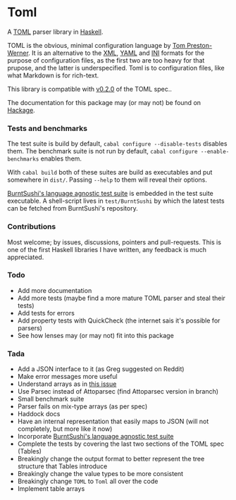 Toml
====

A [TOML](https://github.com/mojombo/toml) parser library in [Haskell](http://haskell-lang.org).

TOML is the obvious, minimal configuration language by
[Tom Preston-Werner](https://github.com/mojombo).
It is an alternative to the [XML](http://www.w3.org/TR/REC-xml/),
[YAML](http://www.yaml.org/spec/1.2/spec.html) and
[INI](http://en.wikipedia.org/wiki/INI_file) formats for the purpose of
configuration files, as the first two are too heavy for that prupose,
and the latter is underspecified.
Toml is to configuration files, like what Markdown is for rich-text.

This library is compatible with
[v0.2.0](https://github.com/toml-lang/toml/releases/tag/v0.2.0)
of the TOML spec..

The documentation for this package may (or may not) be found on [Hackage](https://hackage.haskell.org/package/toml).


### Tests and benchmarks

The test suite is build by default, `cabal configure --disable-tests` disables them.
The benchmark suite is not run by default, `cabal configure --enable-benchmarks` enables them.

With `cabal build` both of these suites are build as executables and
put somewhere in `dist/`. Passing `--help` to them will reveal their
options.

[BurntSushi's language agnostic test suite](https://github.com/BurntSushi/toml-test)
is embedded in the test suite executable.  A shell-script lives in `test/BurntSushi`
by which the latest tests can be fetched from BurntSushi's repository.


### Contributions

Most welcome; by issues, discussions, pointers and pull-requests.
This is one of the first Haskell libraries I have written, any
feedback is much appreciated.


### Todo

* Add more documentation
* Add more tests (maybe find a more mature TOML parser and steal their tests)
* Add tests for errors
* Add property tests with QuickCheck (the internet sais it's possible for parsers)
* See how lenses may (or may not) fit into this package


### Tada

* Add a JSON interface to it (as Greg suggested on Reddit)
* Make error messages more useful
* Understand arrays as in [this issue](https://github.com/toml-lang/toml/issues/254)
* Use Parsec instead of Attoparsec (find Attoparsec version in branch)
* Small benchmark suite
* Parser fails on mix-type arrays (as per spec)
* Haddock docs
* Have an internal representation that easily maps to JSON (will not completely, but more like it now)
* Incorporate [BurntSushi's language agnostic test suite](https://github.com/BurntSushi/toml-test)
* Complete the tests by covering the last two sections of the TOML spec (Tables)
* Breakingly change the output format to better represent the tree structure that Tables introduce
* Breakingly change the value types to be more consistent
* Breakingly change `TOML` to `Toml` all over the code
* Implement table arrays
